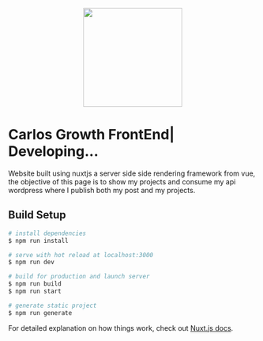 <p align="center"><img src="https://carlosgrowth.com/_nuxt/img/06308a4.svg" width=200/></p>

# Carlos Growth FrontEnd| Developing...
Website built using nuxtjs a server side side rendering framework from vue, the objective of this page is to show my projects and consume my api wordpress where I publish both my post and my projects.

## Build Setup

``` bash
# install dependencies
$ npm run install

# serve with hot reload at localhost:3000
$ npm run dev

# build for production and launch server
$ npm run build
$ npm run start

# generate static project
$ npm run generate
```

For detailed explanation on how things work, check out [Nuxt.js docs](https://nuxtjs.org).
